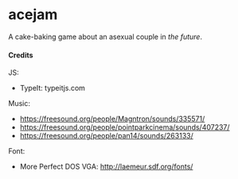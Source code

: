 # acejam
A cake-baking game about an asexual couple in _the future_.

#### Credits
JS: 

- TypeIt: typeitjs.com

Music:

- https://freesound.org/people/Magntron/sounds/335571/
- https://freesound.org/people/pointparkcinema/sounds/407237/
- https://freesound.org/people/pan14/sounds/263133/

Font:
- More Perfect DOS VGA: http://laemeur.sdf.org/fonts/